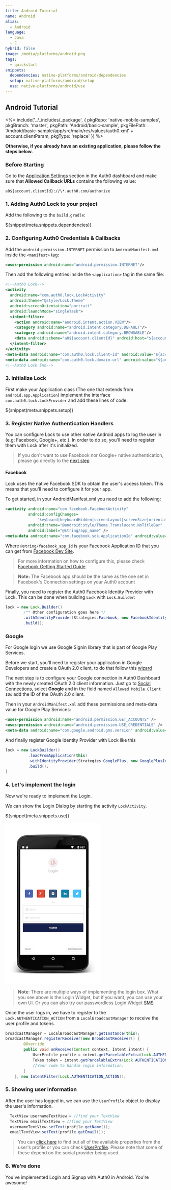 ```yaml
---
title: Android Tutorial
name: Android
alias:
  - Android
language:
  - Java
  - C
hybrid: false
image: /media/platforms/android.png
tags:
  - quickstart
snippets:
  dependencies: native-platforms/android/dependencies
  setup: native-platforms/android/setup
  use: native-platforms/android/use
---
```


## Android Tutorial

<%= include('../_includes/_package', {
  pkgRepo: 'native-mobile-samples',
  pkgBranch: 'master',
  pkgPath: 'Android/basic-sample',
  pkgFilePath: 'Android/basic-sample/app/src/main/res/values/auth0.xml' + account.clientParam,
  pkgType: 'replace'
}) %>

**Otherwise, if you already have an existing application, please follow the steps below.**

### Before Starting

<div class="setup-callback">
  <p>Go to the <a href="${uiAppSettingsURL}">Application Settings</a> section in the Auth0 dashboard and make sure that <b>Allowed Callback URLs</b> contains the following value:</p>
  <pre><code>a0${account.clientId}://\*.auth0.com/authorize</code></pre>
</div>

### 1. Adding Auth0 Lock to your project

Add the following to the `build.gradle`:

${snippet(meta.snippets.dependencies)}

### 2. Configuring Auth0 Credentials & Callbacks

Add the `android.permission.INTERNET` permission to `AndroidManifest.xml` inside the `<manifest>` tag:

```xml
<uses-permission android:name="android.permission.INTERNET"/>
```

Then add the following entries inside the `<application>` tag in the same file:

```xml
<!--Auth0 Lock-->
<activity
  android:name="com.auth0.lock.LockActivity"
  android:theme="@style/Lock.Theme"
  android:screenOrientation="portrait"
  android:launchMode="singleTask">
  <intent-filter>
    <action android:name="android.intent.action.VIEW"/>
    <category android:name="android.intent.category.DEFAULT"/>
    <category android:name="android.intent.category.BROWSABLE"/>
    <data android:scheme="a0${account.clientId}" android:host="${account.namespace}"/>
  </intent-filter>
</activity>
<meta-data android:name="com.auth0.lock.client-id" android:value="${account.clientId}"/>
<meta-data android:name="com.auth0.lock.domain-url" android:value="${account.namespace}"/>
<!--Auth0 Lock End-->
```


### 3. Initialize Lock

First make your Application class (The one that extends from `android.app.Application`) implement the interface `com.auth0.lock.LockProvider` and add these lines of code:

${snippet(meta.snippets.setup)}

### 3. Register Native Authentication Handlers

You can configure Lock to use other native Android apps to log the user in (e.g: Facebook, Google+, etc.). In order to do so, you'll need to register them with Lock after it's initialized.

> If you don't want to use Facebook nor Google+ native authentication, please go directly to the [next step](#4-let-s-implement-the-login)

#### Facebook

Lock uses the native Facebook SDK to obtain the user's access token. This means that you'll need to configure it for your app.

To get started, in your AndroidManifest.xml you need to add the following:

```xml
<activity android:name="com.facebook.FacebookActivity"
          android:configChanges=
              "keyboard|keyboardHidden|screenLayout|screenSize|orientation"
          android:theme="@android:style/Theme.Translucent.NoTitleBar"
          android:label="@string/app_name" />
<meta-data android:name="com.facebook.sdk.ApplicationId" android:value="@string/facebook_app_id"/>
```

Where `@string/facebook_app_id` is your Facebook Application ID that you can get from [Facebook Dev Site](https://developers.facebook.com/apps).

> For more information on how to configure this, please check [Facebook Getting Started Guide](https://developers.facebook.com/docs/android/getting-started).

> **Note:** The Facebook app should be the same as the one set in Facebook's Connection settings on your Auth0 account

Finally, you need to register the Auth0 Facebook Identity Provider with Lock. This can be done when building `Lock` with `Lock.Builder`:

```java
lock = new Lock.Builder()
        /** Other configuration goes here */
        .withIdentityProvider(Strategies.Facebook, new FacebookIdentityProvider(this))
        .build();
```

### Google

For Google login we use Google Signin library that is part of Google Play Services.

Before we start, you'll need to register your application in Google Developers and create a OAuth 2.0 client, to do that follow this [wizard](https://developers.google.com/mobile/add?platform=android)

The next step is to configure your Google connection in Auth0 Dashboard with the newly created OAuth 2.0 client information. Just go to [Social Connections](${uiURL}/#/connections/social), select **Google** and in the field named `Allowed Mobile Client IDs` add the ID of the OAuth 2.0 client.

Then in your `AndroidManifest.xml` add these permissions and meta-data value for Google Play Services:

```xml
<uses-permission android:name="android.permission.GET_ACCOUNTS" />
<uses-permission android:name="android.permission.USE_CREDENTIALS" />
<meta-data android:name="com.google.android.gms.version" android:value="@integer/google_play_services_version" />
```

And finally register Google Identity Provider with Lock like this

```java
lock = new LockBuilder()
          .loadFromApplication(this)
          .withIdentityProvider(Strategies.GooglePlus, new GooglePlusIdentityProvider(this))
          .build();
}
```

### 4. Let's implement the login

Now we're ready to implement the Login.

We can show the Login Dialog by starting the activity `LockActivity`.

${snippet(meta.snippets.use)}

[![Lock.png](/media/articles/native-platforms/android/Lock-Widget-Android-Screenshot.png)](https://auth0.com)

> **Note**: There are multiple ways of implementing the login box. What you see above is the Login Widget, but if you want, you can use your own UI.
> Or you can also try our passwordless Login Widget [SMS](https://github.com/auth0/Lock.Android#sms)

Once the user logs in, we have to register to the `Lock.AUTHENTICATION_ACTION` from a `LocalBroadcastManager` to receive the user profile and tokens.

```java
broadcastManager = LocalBroadcastManager.getInstance(this);
broadcastManager.registerReceiver(new BroadcastReceiver() {
        @Override
        public void onReceive(Context context, Intent intent) {
            UserProfile profile = intent.getParcelableExtra(Lock.AUTHENTICATION_ACTION_PROFILE_PARAMETER);
            Token token = intent.getParcelableExtra(Lock.AUTHENTICATION_ACTION_TOKEN_PARAMETER);
            //Your code to handle login information.
        }
    }, new IntentFilter(Lock.AUTHENTICATION_ACTION));
```

### 5. Showing user information

After the user has logged in, we can use the `UserProfile` object to display the user's information.

```java
  TextView usernameTextView = //find your TextView
  TextView emailTextView = //find your TextView
  usernameTextView.setText(profile.getName());
  emailTextView.setText(profile.getEmail());
```

> You can [click here](/user-profile) to find out all of the available properties from the user's profile or you can check [UserProfile](https://github.com/auth0/Lock.Android/blob/master/core/src/main/java/com/auth0/core/UserProfile.java). Please note that some of these depend on the social provider being used.

### 6. We're done

You've implemented Login and Signup with Auth0 in Android. You're awesome!
